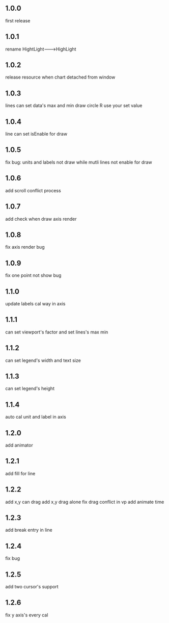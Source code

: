 ## 1.0.0
first release
## 1.0.1
rename HightLight--->HighLight
## 1.0.2
release resource when chart detached from window
## 1.0.3
lines can set data's max and min
draw circle R use your set value
## 1.0.4
line can set isEnable for draw
## 1.0.5
fix bug: units and labels not draw while mutli lines not enable for draw
## 1.0.6
add scroll conflict process
## 1.0.7
add check when draw axis render
## 1.0.8
fix axis render bug
## 1.0.9
fix one point not show bug
## 1.1.0
update labels cal way in axis
## 1.1.1
can set viewport's factor and set lines's max min
## 1.1.2
can set legend's width and text size
## 1.1.3
can set legend's height
## 1.1.4
auto cal unit and label in axis
## 1.2.0
add animator
## 1.2.1
add fill for line
## 1.2.2
add x,y can drag
add x,y drag alone 
fix drag conflict in vp
add animate time
## 1.2.3
add break entry in line
## 1.2.4
fix bug
## 1.2.5
add two cursor's support
## 1.2.6
fix y axis's every cal
